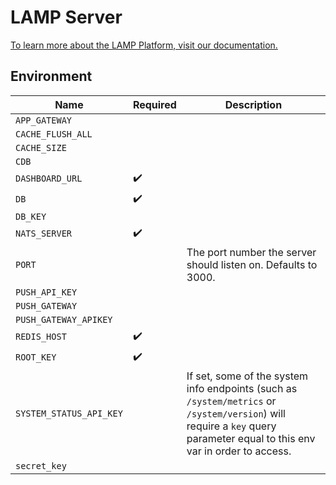 # LAMP Server

[To learn more about the LAMP Platform, visit our documentation.](https://docs.lamp.digital/)

## Environment

| Name  | Required | Description  |
|---|---|---|
| `APP_GATEWAY`   |   |   |
| `CACHE_FLUSH_ALL`   |   |   |
| `CACHE_SIZE`   |   |   |
| `CDB`   |   |   |
| `DASHBOARD_URL`   | :heavy_check_mark:  |   |
| `DB`  | :heavy_check_mark:  |   |
| `DB_KEY`   |   |   |
| `NATS_SERVER`   | :heavy_check_mark:  |   |
| `PORT`   |   | The port number the server should listen on. Defaults to 3000.  |
| `PUSH_API_KEY`   |   |   |
| `PUSH_GATEWAY`   |   |   |
| `PUSH_GATEWAY_APIKEY`   |   |   |
| `REDIS_HOST`  | :heavy_check_mark:  |   |
| `ROOT_KEY`   | :heavy_check_mark:  |   |
| `SYSTEM_STATUS_API_KEY`   |   | If set, some of the system info endpoints (such as `/system/metrics` or `/system/version`) will require a `key` query parameter equal to this env var in order to access.  |
| `secret_key`   |   |   |

